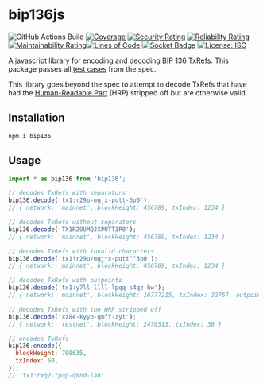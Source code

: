 # bip136js

![GitHub Actions Build](https://github.com/sangaman/bip136js/actions/workflows/main.yaml/badge.svg)
[![Coverage](https://sonarcloud.io/api/project_badges/measure?project=sangaman_bip136js&metric=coverage)](https://sonarcloud.io/summary/new_code?id=sangaman_bip136js)
[![Security Rating](https://sonarcloud.io/api/project_badges/measure?project=sangaman_bip136js&metric=security_rating)](https://sonarcloud.io/summary/new_code?id=sangaman_bip136js)
[![Reliability Rating](https://sonarcloud.io/api/project_badges/measure?project=sangaman_bip136js&metric=reliability_rating)](https://sonarcloud.io/summary/new_code?id=sangaman_bip136js)
[![Maintainability Rating](https://sonarcloud.io/api/project_badges/measure?project=sangaman_bip136js&metric=sqale_rating)](https://sonarcloud.io/summary/new_code?id=sangaman_bip136js)[![Lines of Code](https://sonarcloud.io/api/project_badges/measure?project=sangaman_bip136js&metric=ncloc)](https://sonarcloud.io/summary/new_code?id=sangaman_bip136js)
[![Socket Badge](https://socket.dev/api/badge/npm/package/bip136)](https://socket.dev/npm/package/bip136)
[![License: ISC](https://img.shields.io/badge/License-ISC%202.0-brightgreen.svg)](https://opensource.org/licenses/ISC)

A javascript library for encoding and decoding [BIP 136 TxRefs](https://github.com/bitcoin/bips/blob/master/bip-0136.mediawiki). This package passes all [test cases](https://github.com/bitcoin/bips/blob/master/bip-0136.mediawiki#user-content-Test_Examples) from the spec.

This library goes beyond the spec to attempt to decode TxRefs that have had the [Human-Readable Part](https://github.com/bitcoin/bips/blob/master/bip-0136.mediawiki#user-content-HumanReadable_Part) (HRP) stripped off but are otherwise valid.

## Installation

```
npm i bip136
```

## Usage

```javascript
import * as bip136 from 'bip136';

// decodes TxRefs with separators
bip136.decode('tx1:r29u-mqjx-putt-3p0');
// { network: 'mainnet', blockHeight: 456789, txIndex: 1234 }

// decodes TxRefs without separators
bip136.decode('TX1R29UMQJXPUTT3P0');
// { network: 'mainnet', blockHeight: 456789, txIndex: 1234 }

// decodes TxRefs with invalid characters
bip136.decode('tx1!r29u/mqj*x-putt^^3p0');
// { network: 'mainnet', blockHeight: 456789, txIndex: 1234 }

// decodes TxRefs with outpoints
bip136.decode('tx1:y7ll-llll-lpqq-s4qz-hw');
// { network: 'mainnet', blockHeight: 16777215, txIndex: 32767, outpoint: 1 }

// decodes TxRefs with the HRP stripped off
bip136.decode('xz8e-kyyp-qmff-zyt');
// { network: 'testnet', blockHeight: 2470513, txIndex: 36 }

// encodes TxRefs
bip136.encode({
  blockHeight: 709635,
  txIndex: 60,
});
// 'tx1:rxq2-tpup-q0nd-lah'
```
